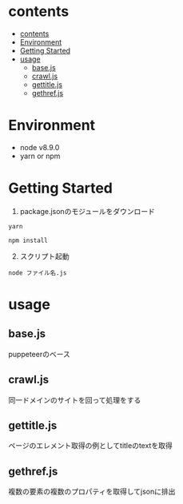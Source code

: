 # contents
- [contents](#contents)
- [Environment](#environment)
- [Getting Started](#getting-started)
- [usage](#usage)
  - [base.js](#basejs)
  - [crawl.js](#crawljs)
  - [gettitle.js](#gettitlejs)
  - [gethref.js](#gethrefjs)

# Environment
- node v8.9.0
- yarn or npm

# Getting Started
1. package.jsonのモジュールをダウンロード

```
yarn 

npm install
```

2. スクリプト起動

```
node ファイル名.js
```

# usage
## base.js
puppeteerのベース

## crawl.js
同一ドメインのサイトを回って処理をする

## gettitle.js
ページのエレメント取得の例としてtitleのtextを取得

## gethref.js
複数の要素の複数のプロパティを取得してjsonに排出